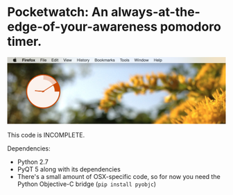Pocketwatch: An always-at-the-edge-of-your-awareness pomodoro timer.
====================================================================
![Screenshot](demo-screenshot.png)

This code is INCOMPLETE.

Dependencies:
- Python 2.7
- PyQT 5 along with its dependencies
- There's a small amount of OSX-specific code, so for now you need the Python
  Objective-C bridge (`pip install pyobjc`)
